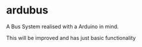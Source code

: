 # ardubus
A Bus System realised with a Arduino in mind.

This will be improved and has just basic functionality
